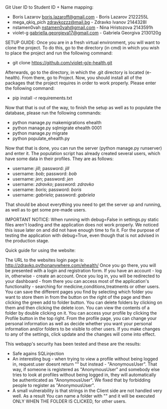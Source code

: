 Git User ID to Student ID + Name mapping:

- Boris Lazarov <boris.lazaroff@gmail.com>  - Boris Lazarov 2122255L
- mega_qkiq_pich <zdravkozzz@mail.bg> - Zdravko Ivanov  2144328I
- nstamen0vah <nstamen0vah@gmail.com> - Nina Hristozova 2143591h
- violet-g <gabriella.georgieva17@gmail.com> - Gabriela Georgiva 2130120g

SETUP GUIDE:
Once you are in a fresh virtual environment, you will want to clone the project. To do this, go to the directory (in cmd) in which you wish
to place the project and run the following command:

- git clone https://github.com/violet-g/e-health.git

Afterwards, go to the directory, in which the .git directory is located (e-health). From there, go to Project.
Now, you should install all of the packages that the project requires in order to work properly. Please enter the following command:

- pip install -r requirements.txt

Now that that is out of the way, to finish the setup as well as to populate the database, please run the following commands:

- python manage.py makemigrations ehealth
- python manage.py sqlmigrate ehealth 0001
- python manage.py migrate
- python populate_ehealth.py

Now that that is done, you can run the server (python manage.py runserver) and enter it.
The population script has already created several users, which have some data in their profiles. They are as follows:

- username: *jill*; password: *jill*
- username: *bob*; password: *bob*
- username: *jen*; password: *jen*
- username: *zdravko*; password: *zdravko*
- username: *boris*; password: *boris*
- username: *gabriela*; password: *gabriela*

That should be about everything you need to get the server up and running, as well as to get some pre-made users.

IMPORTANT NOTICE: When running with debug=False in settings.py static files aren't loading and the application does not work properly.
We noticed this issue later on and did not have enough time to fix it. For the purpose of testing the application with debug=True, even though that is not advised in the production stage.

Quick guide for using the website:

The URL to the websites login page is: http://zdravko.pythonanywhere.com/ehealth/
Once you go there, you will be presented with a login and registration form. If you have an account - log in, otherwise - create an account. Once you log in, you will be redirected to your dashboard - from there you can access most of the application's functionality - searching for medicine,conditions,treatments or other users. You can save the different pages you find by selecting which folder you want to store them in from the button on the right of the page and then clicking the green add to folder button. You can delete folders by clicking on them and then clicking the delete icon. You can view the contents of a folder by double clicking on it. You can access your profile by clicking the Profile button in the top right. From the profile page, you can change your personal information as well as decide whether you want your personal information and/or folders to be visible to other users. If you make changes to any of the settings, click update and the changes will come into effect.

This webapp's security has been tested and these are the results:
- Safe agains SQLinjection
- An interesting bug - when trying to view a profile without being logged in, request.user
doesnt return "" but instead - "AnonymousUser". That way, if someone is registered as 
"AnonymousUser" and somebody else tries to look at profiles without being logged in, they
will automatically be authenticated as "AnonymousUser". We fixed that by forbidding people to
register as "AnonymousUser".
- A small vulnerability is that strings in the Client side are not handled very well. As a result
You can name a folder with "<script> your malicious script </script>" and it will be
executed ONLY WHEN THE FOLDER IS CLICKED, for other users. 
